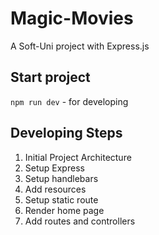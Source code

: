 # Magic-Movies
A Soft-Uni project with Express.js

## Start project
`npm run dev` - for developing

## Developing Steps
1. Initial Project Architecture
2. Setup Express
3. Setup handlebars
4. Add resources
5. Setup static route
6. Render home page
7. Add routes and controllers
